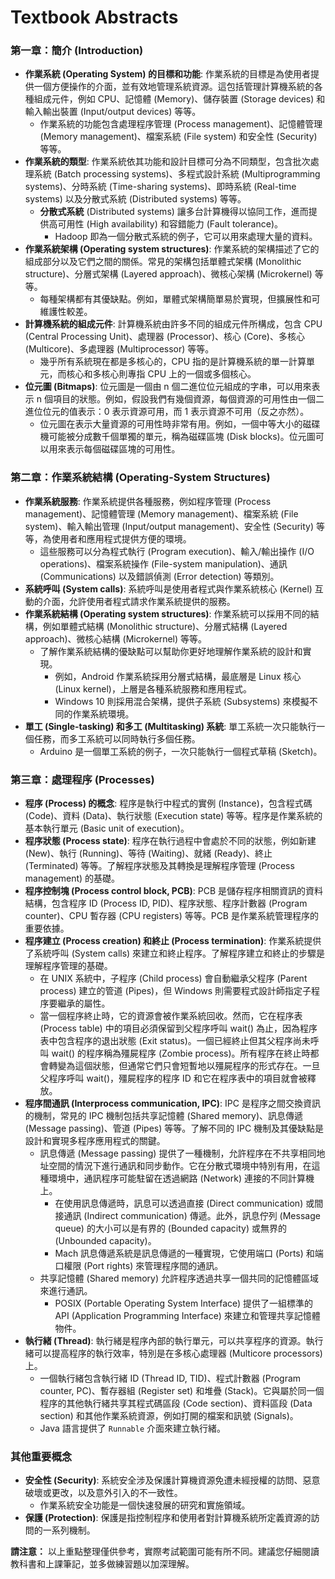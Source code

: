 # Textbook Abstracts

### 第一章：簡介 (Introduction)

*   **作業系統 (Operating System) 的目標和功能**: 作業系統的目標是為使用者提供一個方便操作的介面，並有效地管理系統資源。這包括管理計算機系統的各種組成元件，例如 CPU、記憶體 (Memory)、儲存裝置 (Storage devices) 和輸入輸出裝置 (Input/output devices) 等等。
    *   作業系統的功能包含處理程序管理 (Process management)、記憶體管理 (Memory management)、檔案系統 (File system) 和安全性 (Security) 等等。
*   **作業系統的類型**: 作業系統依其功能和設計目標可分為不同類型，包含批次處理系統 (Batch processing systems)、多程式設計系統 (Multiprogramming systems)、分時系統 (Time-sharing systems)、即時系統 (Real-time systems) 以及分散式系統 (Distributed systems) 等等。
    *   **分散式系統** (Distributed systems) 讓多台計算機得以協同工作，進而提供高可用性 (High availability) 和容錯能力 (Fault tolerance)。
        *   Hadoop 即為一個分散式系統的例子，它可以用來處理大量的資料。
*   **作業系統架構 (Operating system structures)**: 作業系統的架構描述了它的組成部分以及它們之間的關係。常見的架構包括單體式架構 (Monolithic structure)、分層式架構 (Layered approach)、微核心架構 (Microkernel) 等等。
    *   每種架構都有其優缺點。例如，單體式架構簡單易於實現，但擴展性和可維護性較差。
*   **計算機系統的組成元件**: 計算機系統由許多不同的組成元件所構成，包含 CPU (Central Processing Unit)、處理器 (Processor)、核心 (Core)、多核心 (Multicore)、多處理器 (Multiprocessor) 等等。
    *   幾乎所有系統現在都是多核心的，CPU 指的是計算機系統的單一計算單元，而核心和多核心則專指 CPU 上的一個或多個核心。
*   **位元圖 (Bitmaps)**: 位元圖是一個由 n 個二進位位元組成的字串，可以用來表示 n 個項目的狀態。例如，假設我們有幾個資源，每個資源的可用性由一個二進位位元的值表示：0 表示資源可用，而 1 表示資源不可用（反之亦然）。
    *   位元圖在表示大量資源的可用性時非常有用。例如，一個中等大小的磁碟機可能被分成數千個單獨的單元，稱為磁碟區塊 (Disk blocks)。位元圖可以用來表示每個磁碟區塊的可用性。

### 第二章：作業系統結構 (Operating-System Structures)

*   **作業系統服務**: 作業系統提供各種服務，例如程序管理 (Process management)、記憶體管理 (Memory management)、檔案系統 (File system)、輸入輸出管理 (Input/output management)、安全性 (Security) 等等，為使用者和應用程式提供方便的環境。
    *   這些服務可以分為程式執行 (Program execution)、輸入/輸出操作 (I/O operations)、檔案系統操作 (File-system manipulation)、通訊 (Communications) 以及錯誤偵測 (Error detection) 等類別。
*   **系統呼叫 (System calls)**: 系統呼叫是使用者程式與作業系統核心 (Kernel) 互動的介面，允許使用者程式請求作業系統提供的服務。
*   **作業系統結構 (Operating system structures)**: 作業系統可以採用不同的結構，例如單體式結構 (Monolithic structure)、分層式結構 (Layered approach)、微核心結構 (Microkernel) 等等。
    *   了解作業系統結構的優缺點可以幫助你更好地理解作業系統的設計和實現。
        *   例如，Android 作業系統採用分層式結構，最底層是 Linux 核心 (Linux kernel)，上層是各種系統服務和應用程式。
        *   Windows 10 則採用混合架構，提供子系統 (Subsystems) 來模擬不同的作業系統環境。
*   **單工 (Single-tasking) 和多工 (Multitasking) 系統**: 單工系統一次只能執行一個任務，而多工系統可以同時執行多個任務。
    *   Arduino 是一個單工系統的例子，一次只能執行一個程式草稿 (Sketch)。

### 第三章：處理程序 (Processes)

*   **程序 (Process) 的概念**: 程序是執行中程式的實例 (Instance)，包含程式碼 (Code)、資料 (Data)、執行狀態 (Execution state) 等等。程序是作業系統的基本執行單元 (Basic unit of execution)。
*   **程序狀態 (Process state)**: 程序在執行過程中會處於不同的狀態，例如新建 (New)、執行 (Running)、等待 (Waiting)、就緒 (Ready)、終止 (Terminated) 等等。了解程序狀態及其轉換是理解程序管理 (Process management) 的基礎。
*   **程序控制塊 (Process control block, PCB)**: PCB 是儲存程序相關資訊的資料結構，包含程序 ID (Process ID, PID)、程序狀態、程序計數器 (Program counter)、CPU 暫存器 (CPU registers) 等等。PCB 是作業系統管理程序的重要依據。
*   **程序建立 (Process creation) 和終止 (Process termination)**: 作業系統提供了系統呼叫 (System calls) 來建立和終止程序。了解程序建立和終止的步驟是理解程序管理的基礎。
    *   在 UNIX 系統中，子程序 (Child process) 會自動繼承父程序 (Parent process) 建立的管道 (Pipes)，但 Windows 則需要程式設計師指定子程序要繼承的屬性。
    *   當一個程序終止時，它的資源會被作業系統回收。然而，它在程序表 (Process table) 中的項目必須保留到父程序呼叫 wait() 為止，因為程序表中包含程序的退出狀態 (Exit status)。一個已經終止但其父程序尚未呼叫 wait() 的程序稱為殭屍程序 (Zombie process)。所有程序在終止時都會轉變為這個狀態，但通常它們只會短暫地以殭屍程序的形式存在。一旦父程序呼叫 wait()，殭屍程序的程序 ID 和它在程序表中的項目就會被釋放。
*   **程序間通訊 (Interprocess communication, IPC)**: IPC 是程序之間交換資訊的機制，常見的 IPC 機制包括共享記憶體 (Shared memory)、訊息傳遞 (Message passing)、管道 (Pipes) 等等。了解不同的 IPC 機制及其優缺點是設計和實現多程序應用程式的關鍵。
    *   訊息傳遞 (Message passing) 提供了一種機制，允許程序在不共享相同地址空間的情況下進行通訊和同步動作。它在分散式環境中特別有用，在這種環境中，通訊程序可能駐留在透過網路 (Network) 連接的不同計算機上。
        *   在使用訊息傳遞時，訊息可以透過直接 (Direct communication) 或間接通訊 (Indirect communication) 傳遞。此外，訊息佇列 (Message queue) 的大小可以是有界的 (Bounded capacity) 或無界的 (Unbounded capacity)。
        *   Mach 訊息傳遞系統是訊息傳遞的一種實現，它使用端口 (Ports) 和端口權限 (Port rights) 來管理程序間的通訊。
    *   共享記憶體 (Shared memory) 允許程序透過共享一個共同的記憶體區域來進行通訊。
        *   POSIX (Portable Operating System Interface) 提供了一組標準的 API (Application Programming Interface) 來建立和管理共享記憶體物件。
*   **執行緒 (Thread)**: 執行緒是程序內部的執行單元，可以共享程序的資源。執行緒可以提高程序的執行效率，特別是在多核心處理器 (Multicore processors) 上。
    *   一個執行緒包含執行緒 ID (Thread ID, TID)、程式計數器 (Program counter, PC)、暫存器組 (Register set) 和堆疊 (Stack)。它與屬於同一個程序的其他執行緒共享其程式碼區段 (Code section)、資料區段 (Data section) 和其他作業系統資源，例如打開的檔案和訊號 (Signals)。
    *   Java 語言提供了 `Runnable` 介面來建立執行緒。

### 其他重要概念

*   **安全性 (Security)**: 系統安全涉及保護計算機資源免遭未經授權的訪問、惡意破壞或更改，以及意外引入的不一致性。
    *   作業系統安全功能是一個快速發展的研究和實施領域。
*   **保護 (Protection)**: 保護是指控制程序和使用者對計算機系統所定義資源的訪問的一系列機制。


**請注意：** 以上重點整理僅供參考，實際考試範圍可能有所不同。建議您仔細閱讀教科書和上課筆記，並多做練習題以加深理解。

